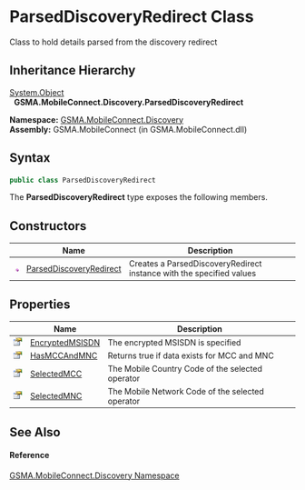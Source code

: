 ParsedDiscoveryRedirect Class
=============================
Class to hold details parsed from the discovery redirect


Inheritance Hierarchy
---------------------
[System.Object][1]  
  **GSMA.MobileConnect.Discovery.ParsedDiscoveryRedirect**  

**Namespace:** [GSMA.MobileConnect.Discovery][2]  
**Assembly:** GSMA.MobileConnect (in GSMA.MobileConnect.dll)

Syntax
------

```csharp
public class ParsedDiscoveryRedirect
```

The **ParsedDiscoveryRedirect** type exposes the following members.


Constructors
------------

                 | Name                         | Description                                                          
---------------- | ---------------------------- | -------------------------------------------------------------------- 
![Public method] | [ParsedDiscoveryRedirect][3] | Creates a ParsedDiscoveryRedirect instance with the specified values 


Properties
----------

                   | Name                 | Description                                      
------------------ | -------------------- | ------------------------------------------------ 
![Public property] | [EncryptedMSISDN][4] | The encrypted MSISDN is specified                
![Public property] | [HasMCCAndMNC][5]    | Returns true if data exists for MCC and MNC      
![Public property] | [SelectedMCC][6]     | The Mobile Country Code of the selected operator 
![Public property] | [SelectedMNC][7]     | The Mobile Network Code of the selected operator 


See Also
--------

#### Reference
[GSMA.MobileConnect.Discovery Namespace][2]  

[1]: http://msdn.microsoft.com/en-us/library/e5kfa45b
[2]: ../README.md
[3]: _ctor.md
[4]: EncryptedMSISDN.md
[5]: HasMCCAndMNC.md
[6]: SelectedMCC.md
[7]: SelectedMNC.md
[8]: ../../_icons/Help.png
[Public method]: ../../_icons/pubmethod.gif "Public method"
[Public property]: ../../_icons/pubproperty.gif "Public property"